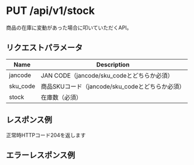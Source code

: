 # PUT /api/v1/stock
商品の在庫に変動があった場合に叩いていただくAPI。

## リクエストパラメータ

| Name          | Description                                                 |
|---------------|-------------------------------------------------------------|
| jancode | JAN CODE（jancode/sku_codeとどちらか必須） |
| sku_code | 商品SKUコード（jancode/sku_codeとどちらか必須） |
| stock | 在庫数（必須） |

## レスポンス例
正常時HTTPコード204を返します

## エラーレスポンス例
